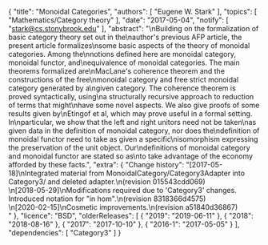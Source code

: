 {
    "title": "Monoidal Categories",
    "authors": [
        "Eugene W. Stark"
    ],
    "topics": [
        "Mathematics/Category theory"
    ],
    "date": "2017-05-04",
    "notify": [
        "stark@cs.stonybrook.edu"
    ],
    "abstract": "\nBuilding on the formalization of basic category theory set out in the\nauthor's previous AFP article, the present article formalizes\nsome basic aspects of the theory of monoidal categories. Among the\nnotions defined here are monoidal category, monoidal functor, and\nequivalence of monoidal categories. The main theorems formalized are\nMacLane's coherence theorem and the constructions of the free\nmonoidal category and free strict monoidal category generated by a\ngiven category.  The coherence theorem is proved syntactically, using\na structurally recursive approach to reduction of terms that might\nhave some novel aspects. We also give proofs of some results given by\nEtingof et al, which may prove useful in a formal setting. In\nparticular, we show that the left and right unitors need not be taken\nas given data in the definition of monoidal category, nor does the\ndefinition of monoidal functor need to take as given a specific\nisomorphism expressing the preservation of the unit object. Our\ndefinitions of monoidal category and monoidal functor are stated so as\nto take advantage of the economy afforded by these facts.",
    "extra": {
        "Change history": "[2017-05-18]\nIntegrated material from MonoidalCategory/Category3Adapter into Category3/ and deleted adapter.\n(revision 015543cdd069)<br>\n[2018-05-29]\nModifications required due to 'Category3' changes.  Introduced notation for \"in hom\".\n(revision 8318366d4575)<br>\n[2020-02-15]\nCosmetic improvements.\n(revision a51840d36867)<br>"
    },
    "licence": "BSD",
    "olderReleases": [
        {
            "2019": "2019-06-11"
        },
        {
            "2018": "2018-08-16"
        },
        {
            "2017": "2017-10-10"
        },
        {
            "2016-1": "2017-05-05"
        }
    ],
    "dependencies": [
        "Category3"
    ]
}